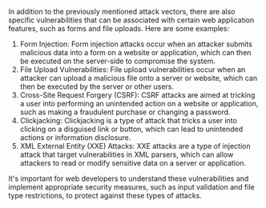 In addition to the previously mentioned attack vectors, there are also specific vulnerabilities that can be associated with certain web application features, such as forms and file uploads. Here are some examples:

1. Form Injection: Form injection attacks occur when an attacker submits malicious data into a form on a website or application, which can then be executed on the server-side to compromise the system.
2. File Upload Vulnerabilities: File upload vulnerabilities occur when an attacker can upload a malicious file onto a server or website, which can then be executed by the server or other users.
3. Cross-Site Request Forgery (CSRF): CSRF attacks are aimed at tricking a user into performing an unintended action on a website or application, such as making a fraudulent purchase or changing a password.
4. Clickjacking: Clickjacking is a type of attack that tricks a user into clicking on a disguised link or button, which can lead to unintended actions or information disclosure. 
5. XML External Entity (XXE) Attacks: XXE attacks are a type of injection attack that target vulnerabilities in XML parsers, which can allow attackers to read or modify sensitive data on a server or application. 

It's important for web developers to understand these vulnerabilities and implement appropriate security measures, such as input validation and file type restrictions, to protect against these types of attacks.